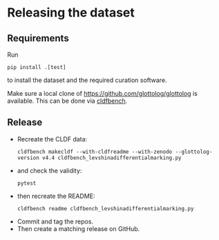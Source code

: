 # Releasing the dataset

## Requirements

Run
```shell
pip install .[test]
```
to install the dataset and the required curation software.

Make sure a local clone of https://github.com/glottolog/glottolog
is available. This can be done via [cldfbench](https://github.com/cldf/cldfbench/#catalogs).


## Release

- Recreate the CLDF data:
  ```shell
  cldfbench makecldf --with-cldfreadme --with-zenodo --glottolog-version v4.4 cldfbench_levshinadifferentialmarking.py
  ```
- and check the validity:
  ```shell
  pytest
  ```
- then recreate the README:
  ```shell
  cldfbench readme cldfbench_levshinadifferentialmarking.py
  ```
- Commit and tag the repos.
- Then create a matching release on GitHub.

